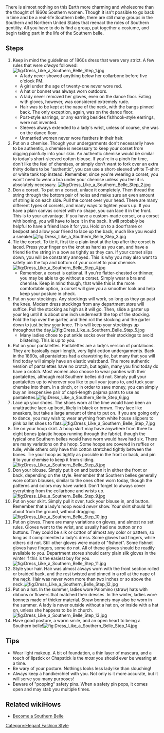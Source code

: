 There is almost nothing on this Earth more charming and wholesome than
the thought of 1860s Southern women. Though it isn't possible to go back
in time and be a real-life Southern belle, there are still many groups
in the Southern and Northern United States that reenact the roles of
Southern gentility. All you have to do is find a group, put together a
costume, and begin taking part in the life of the Southern belle.

## Steps

1.  Keep in mind the guidelines of 1860s dress that were very strict. A
    few rules that were *always*
    followed:![](Dress_Like_a_Southern_Belle_Step_1.jpg "fig:Dress_Like_a_Southern_Belle_Step_1.jpg")
    -   A lady never showed anything below her collarbone before five
        o'clock PM.
    -   A girl under the age of twenty-one never wore red.
    -   A hat or bonnet was always worn outdoors.
    -   A lady never removed her gloves, even on the dance floor. Eating
        with gloves, however, was considered extremely rude.
    -   Hair was to be kept at the nape of the neck, with the bangs
        pinned back. The only exception, again, was on the dance floor.
    -   Post-style earrings, or any earring besides fishhook-style
        earrings, were not invented.
    -   Sleeves always extended to a lady's wrist, unless of course, she
        was on the dance floor.
    -   Unmarried women never wore feathers in their hair.
2.  Put on a chemise. Though your undergarments don't necessarily have
    to be authentic, a chemise is necessary to keep your corset from
    digging painfully into your skin. An authentic chemise would be
    similar to today's short-sleeved cotton blouse. If you're in a pinch
    for time, don't like the feel of chemises, or simply don't want to
    fork over an extra thirty dollars to be "authentic", you can use a
    short-sleeved white T-shirt or white tank top instead. Remember,
    since you're wearing a corset, you won't need to wear a bra under
    your chemise unless you feel it is absolutely necessary.
    ![](Dress_Like_a_Southern_Belle_Step_2.jpg "fig:Dress_Like_a_Southern_Belle_Step_2.jpg")
3.  Don a corset. To put on a corset, unlace it completely. Then thread
    the string through the bottom pair of holes and make sure an even
    amount of string is on each side. Pull the corset over your head.
    There are many different types of corsets, and many ways to tighten
    yours up. If you have a plain canvas corset with no shape, you can
    lace it in the front. This is to your advantage. If you have a
    custom-made corset, or a corset with boning, you will have to lace
    it in the back. It will probably be helpful to have a friend lace it
    for you. Hold on to a doorframe or bedpost and allow your friend to
    lace up the back, much like you would a
    sneaker.![](Dress_Like_a_Southern_Belle_Step_3.jpg "fig:Dress_Like_a_Southern_Belle_Step_3.jpg")
4.  Tie the corset. To tie it, first tie a plain knot at the top after
    the corset is laced. Press your finger on the knot as hard as you
    can, and have a friend tie the string in a bow as tightly as they
    can. If your corset slips down, you will be constantly annoyed. This
    is why you may also want to safety pin the top and bottom of your
    corset to your
    chemise.![](Dress_Like_a_Southern_Belle_Step_4.jpg "fig:Dress_Like_a_Southern_Belle_Step_4.jpg")
    -   Remember, a corset is optional. If you're flatter-chested or
        thinner, you may be able to go without a corset. Simply wear a
        bra and chemise. Keep in mind though, that while this is the
        more comfortable option, a corset will give you a smoother look
        and help keep your posture in check.
5.  Put on your stockings. Any stockings will work, so long as they go
    past the knee. Modern dress stockings from any department store will
    suffice. Pull the stocking as high as it will go. Then, slide a
    garter up your leg until it is about one inch underneath the top of
    the stocking. Fold the top over the garter, and then roll the
    stocking and the garter down to just below your knee. This will keep
    your stockings up throughout the
    day.![](Dress_Like_a_Southern_Belle_Step_5.jpg "fig:Dress_Like_a_Southern_Belle_Step_5.jpg")
    -   Many ladies chose to put ankle socks over their stockings to
        avoid blistering. This is up to you.
6.  Put on your pantalettes. Pantalettes are a lady's version of
    pantaloons. They are basically capri-length, very light cotton
    undergarments. Back in the 1860s, all pantalettes had a drawstring
    tie, but many that you will find today will simply have an elastic
    waistband. The more authentic version of pantalettes have no crotch,
    but again, many you find today do have a crotch. Most women also
    choose to wear panties with their pantalettes, although real
    Southern belles did not. Simply pull your pantalettes up to wherever
    you like to pull your jeans to, and tuck your chemise into them. In
    a pinch, or in order to save money, you can simply buy an
    inexpensive pair of capri-length pajama pants to use as
    pantalettes.![](Dress_Like_a_Southern_Belle_Step_6.jpg "fig:Dress_Like_a_Southern_Belle_Step_6.jpg")
7.  Lace up your shoes. The shoes worn at the time would have been an
    unattractive lace-up boot, likely in black or brown. They lace like
    sneakers, but take a large amount of time to put on. If you are
    going only to dance, you may wish to wear anything from white house
    slippers to pink ballet shoes to
    flats.![](Dress_Like_a_Southern_Belle_Step_7.jpg "fig:Dress_Like_a_Southern_Belle_Step_7.jpg")
8.  Tie on your hoop skirt. A hoop skirt may have anywhere from three to
    eight bones (plastic hoops running through the fabric), though the
    typical one Southern belles would have worn would have had six.
    There are many variations on the hoop. Some hoops are covered in
    ruffles or tulle, while others only have thin cotton stretched
    tightly between the bones. Tie your hoop as tightly as possible in
    the front or back, and pin it to your chemise to keep it from
    sliding.![](Dress_Like_a_Southern_Belle_Step_8.jpg "fig:Dress_Like_a_Southern_Belle_Step_8.jpg")
9.  Don your blouse. Simply put it on and button it in either the front
    or back, depending on the style. Remember that Southern belles
    generally wore cotton blouses, similar to the ones often worn today,
    though the patterns and colors may have varied. Don't forget to
    always cover everything from the collarbone and wrists
    up.![](Dress_Like_a_Southern_Belle_Step_9.jpg "fig:Dress_Like_a_Southern_Belle_Step_9.jpg")
10. Put on your skirt. Simply pull it over, tuck your blouse in, and
    button. Remember that a lady's hoop would *never* show. Your skirt
    should fall about from the ground, without
    dragging.![](Dress_Like_a_Southern_Belle_Step_10.jpg "fig:Dress_Like_a_Southern_Belle_Step_10.jpg")
11. Put on gloves. There are many variations on gloves, and almost no
    set rules. Gloves went to the wrist, and usually had one button or
    no buttons. They could be silk or cotton of almost any color or
    pattern, so long as it complimented a lady's dress. Some gloves had
    fingers, while others did not. Still other gloves were made of
    "fishnet". Some fishnet gloves have fingers, some do not. All of
    these gloves should be readily available to you. Department stores
    should carry plain silk gloves in the winter if this is the easiest
    buy for
    you.![](Dress_Like_a_Southern_Belle_Step_11.jpg "fig:Dress_Like_a_Southern_Belle_Step_11.jpg")
12. Style your hair. Hair was almost always worn with the front section
    rolled or braided back, and the rest twisted and pinned in a roll at
    the nape of the neck. Hair was never worn more than two inches or so
    above the
    neck.![](Dress_Like_a_Southern_Belle_Step_12.jpg "fig:Dress_Like_a_Southern_Belle_Step_12.jpg")
13. Put on a hat. In the summer, ladies wore Palomino (straw) hats with
    ribbons or flowers that matched their dresses. In the winter, ladies
    wore bonnets made of thicker material. Straw bonnets may also be
    worn in the summer. A lady is never outside without a hat on, or
    inside with a hat on, unless she happens to be in church.
    ![](Dress_Like_a_Southern_Belle_Step_13.jpg "fig:Dress_Like_a_Southern_Belle_Step_13.jpg")
14. Have good posture, a warm smile, and an open heart to being a
    Southern
    belle!![](Dress_Like_a_Southern_Belle_Step_14.jpg "fig:Dress_Like_a_Southern_Belle_Step_14.jpg")

## Tips

-   Wear light makeup. A bit of foundation, a thin layer of mascara, and
    a touch of lipstick or Chapstick is the *most* you should ever be
    wearing at a time.
-   Be wary of your posture. Nothings looks less ladylike than
    slouching!
-   Always keep a handkerchief with you. Not only is it more accurate,
    but it will serve you many purposes!
-   Beware of "popping" safety pins. When a safety pin pops, it comes
    open and may stab you multiple times.

## Related wikiHows

-   [Become a Southern Belle](Become_a_Southern_Belle "wikilink")

[Category:Elegant Fashion
Style](Category:Elegant_Fashion_Style "wikilink")